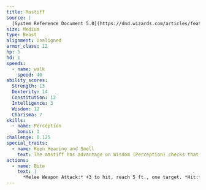 ```yaml
---
title: Mastiff
source: |
  [System Reference Document 5.0](https://dnd.wizards.com/articles/features/systems-reference-document-srd)
size: Medium
type: Beast
alignment: Unaligned
armor_class: 12
hp: 5
hd: 1
speeds:
  - name: walk
    speed: 40
ability_scores:
  Strength: 13
  Dexterity: 14
  Constitution: 12
  Intelligence: 3
  Wisdom: 12
  Charisma: 7
skills:
  - name: Perception
    bonus: 3
challenge: 0.125
special_traits:
  - name: Keen Hearing and Smell
    text: The mastiff has advantage on Wisdom (Perception) checks that rely on hearing or smell.
actions:
  - name: Bite
    text: |
      *Melee Weapon Attack:* +3 to hit, reach 5 ft., one target. *Hit:* 4 (1d6 + 1) piercing damage. If the target is a creature, it must succeed on a DC 11 Strength saving throw or be knocked prone.
---
```

